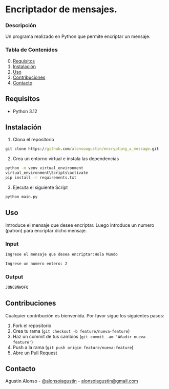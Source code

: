 # Encriptador de mensajes.

### Descripción

Un programa realizado en Python que permite encriptar un mensaje.

### Tabla de Contenidos

0. [Requisitos](#requisitos)
1. [Instalación](#instalación)
2. [Uso](#uso)
3. [Contribuciones](#contribuciones)
4. [Contacto](#contacto)

## Requisitos

- Python 3.12

## Instalación

1. Clona el repositorio

```cmd
git clone https://github.com/alonsoagustin/encrypting_a_message.git
```

2. Crea un entorno virtual e instala las dependencias

```cmd
python -m venv virtual_environment
virtual_environment\Scripts\activate
pip install -r requirements.txt
```

3. Ejecuta el siguiente Script

```cmd
python main.py
```

## Uso

Introduce el mensaje que desee encriptar. Luego introduce un numero (patron) para encriptar dicho mensaje.

### Input

```cmd
Ingrese el mensaje que desea encriptar:Hola Mundo

Ingrese un numero entero: 2
```

### Output

```cmd
JQNCBÑWOFQ
```

## Contribuciones

Cualquier contribución es bienvenida. Por favor sigue los siguientes pasos:

1. Fork el repositorio
2. Crea tu rama (`git checkout -b feature/nueva-feature`)
3. Haz un commit de tus cambios (`git commit -am 'Añadir nueva feature'`)
4. Push a la rama (`git push origin feature/nueva-feature`)
5. Abre un Pull Request

## Contacto

Agustin Alonso - [@alonsoiagustin](https://x.com/alonsoiagustin) - alonsoiagustin@gmail.com

